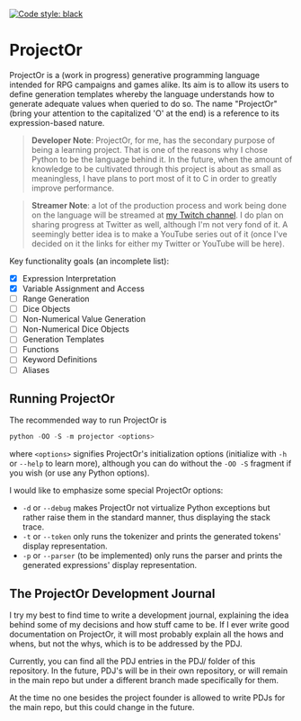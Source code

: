 [![Code style: black](https://img.shields.io/badge/code%20style-black-000000.svg)](https://github.com/psf/black)

# ProjectOr

ProjectOr is a (work in progress) generative programming language intended for
RPG campaigns and games alike. Its aim is to allow its users to define
generation templates whereby the language understands how to generate adequate
values when queried to do so. The name "ProjectOr" (bring your attention to the
capitalized 'O' at the end) is a reference to its expression-based nature.

> **Developer Note**: ProjectOr, for me, has the secondary purpose of being a
> learning project. That is one of the reasons why I chose Python to be the
> language behind it. In the future, when the amount of knowledge to be
> cultivated through this project is about as small as meaningless, I have
> plans to port most of it to C in order to greatly improve performance.

<!-- This comment is an MD028 fix-hack -->

> **Streamer Note**: a lot of the production process and work being done on the
> language will be streamed at [my Twitch channel](https://twitch.tv/veritasvolatus).
> I do plan on sharing progress at Twitter as well, although I'm not very fond
> of it. A seemingly better idea is to make a YouTube series out of it (once
> I've decided on it the links for either my Twitter or YouTube will be here).

Key functionality goals (an incomplete list):

- [x] Expression Interpretation
- [x] Variable Assignment and Access
- [ ] Range Generation
- [ ] Dice Objects
- [ ] Non-Numerical Value Generation
- [ ] Non-Numerical Dice Objects
- [ ] Generation Templates
- [ ] Functions
- [ ] Keyword Definitions
- [ ] Aliases

## Running ProjectOr

The recommended way to run ProjectOr is

```powershell
python -OO -S -m projector <options>
```

where `<options>` signifies ProjectOr's initialization options (initialize with
`-h` or `--help` to learn more), although you can do without the `-OO -S`
fragment if you wish (or use any Python options).

I would like to emphasize some special ProjectOr options:

- `-d` or `--debug` makes ProjectOr not virtualize Python exceptions but rather
  raise them in the standard manner, thus displaying the stack trace.
- `-t` or `--token` only runs the tokenizer and prints the generated tokens'
  display representation.
- `-p` or `--parser` (to be implemented) only runs the parser and prints the
  generated expressions' display representation.

## The ProjectOr Development Journal

I try my best to find time to write a development journal, explaining the idea
behind some of my decisions and how stuff came to be. If I ever write good
documentation on ProjectOr, it will most probably explain all the hows and
whens, but not the whys, which is to be addressed by the PDJ.

Currently, you can find all the PDJ entries in the PDJ/ folder of this
repository. In the future, PDJ's will be in their own repository, or will
remain in the main repo but under a different branch made specifically for
them.

At the time no one besides the project founder is allowed to write PDJs for the
main repo, but this could change in the future.
